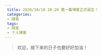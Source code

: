 ```yaml
---
 title: 2020/10/18 20:20 第一篇博客正式诞生！
 categories: 
 - 随笔
 tags:
 - 随笔
 - 个人博客
---
```

> 欢迎，接下来的日子也要好好加油！
<!--less-->